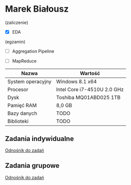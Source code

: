 # Marek Białousz

(zaliczenie)
- [X] EDA

(egzamin)
- [ ] Aggregation Pipeline
- [ ] MapReduce


| Nazwa              | Wartość                      |
|--------------------|------------------------------|
| System operacyjny  | Windows 8.1 x64              |
| Procesor           | Intel Core i7-4510U 2.0 GHz  |
| Dysk               | Toshiba MQ01ABD025 1TB       |
| Pamięć RAM         | 8,0 GB                       |
| Bazy danych        | TODO                         |
| Biblioteki         | TODO                         |


## Zadania indywidualne
[Odnośnik do zadań](https://Mareks1.github.io/noSQL-projekt/)

## Zadania grupowe
[Odnośnik do zadań](https://romety2.github.io/nosql/)

